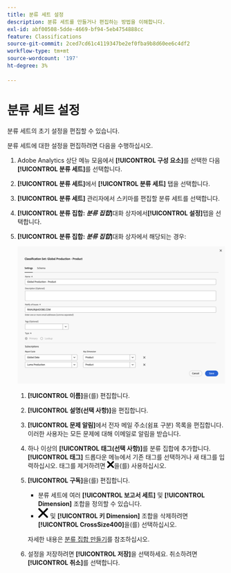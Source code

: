 ```yaml
---
title: 분류 세트 설정
description: 분류 세트를 만들거나 편집하는 방법을 이해합니다.
exl-id: abf00508-5dde-4669-bf94-5eb4754888cc
feature: Classifications
source-git-commit: 2ced7cd61c4119347be2ef0fba9b8d60ee6c4df2
workflow-type: tm+mt
source-wordcount: '197'
ht-degree: 3%

---
```


# 분류 세트 설정

분류 세트의 초기 설정을 편집할 수 있습니다.

분류 세트에 대한 설정을 편집하려면 다음을 수행하십시오.


1. Adobe Analytics 상단 메뉴 모음에서 **[!UICONTROL 구성 요소]**&#x200B;를 선택한 다음 **[!UICONTROL 분류 세트]**&#x200B;를 선택합니다.
1. **[!UICONTROL 분류 세트]**&#x200B;에서 **[!UICONTROL 분류 세트]** 탭을 선택합니다.
1. **[!UICONTROL 분류 세트]** 관리자에서 스키마를 편집할 분류 세트를 선택합니다.
1. **[!UICONTROL 분류 집합: _분류 집합_]**&#x200B;대화 상자에서&#x200B;**[!UICONTROL 설정]**&#x200B;탭을 선택합니다.

1. **[!UICONTROL 분류 집합: _분류 집합_]**&#x200B;대화 상자에서 해당되는 경우:

   ![분류 집합 - 설정](assets/classification-sets-settings.png)

   1. **[!UICONTROL 이름]**&#x200B;을(를) 편집합니다.
   1. **[!UICONTROL 설명(선택 사항)]**&#x200B;을 편집합니다.
   1. **[!UICONTROL 문제 알림]**&#x200B;에서 전자 메일 주소(쉼표 구분) 목록을 편집합니다. 이러한 사용자는 모든 문제에 대해 이메일로 알림을 받습니다.
   1. 하나 이상의 **[!UICONTROL 태그(선택 사항)]**&#x200B;를 분류 집합에 추가합니다. **[!UICONTROL 태그]** 드롭다운 메뉴에서 기존 태그를 선택하거나 새 태그를 입력하십시오. 태그를 제거하려면 ![CrossSize100](/help/assets/icons/CrossSize100.svg)을(를) 사용하십시오.
   1. **[!UICONTROL 구독]**&#x200B;을(를) 편집합니다.
      * 분류 세트에 여러 **[!UICONTROL 보고서 세트]** 및 **[!UICONTROL Dimension]** 조합을 정의할 수 있습니다.
      * ![보고서 세트](/help/assets/icons/CrossSize400.svg) 및 **[!UICONTROL 키 Dimension]** 조합을 삭제하려면 **[!UICONTROL CrossSize400]**&#x200B;을(를) 선택하십시오.

      자세한 내용은 [분류 집합 만들기](create.md)를 참조하십시오.

   1. 설정을 저장하려면 **[!UICONTROL 저장]**&#x200B;을 선택하세요. 취소하려면 **[!UICONTROL 취소]**&#x200B;를 선택합니다.


<!--

Configure a classification set's settings.

**[!UICONTROL Components]** > **[!UICONTROL Classification sets]** > **[!UICONTROL Sets]** > Click the desired classification set name > **[!UICONTROL Settings]**

![classification set settings](../../assets/classification-set-settings.png)

The following fields are available in this tab:

* **[!UICONTROL Name]**: The classification set name.
* **[!UICONTROL Description]**: The description for the classification set.
* **[!UICONTROL Notify of issues]**: A comma-delimited list of email addresses that are notified of issues with this classification set.
* **[!UICONTROL Tags]**: Add one or more tags to the selected classification set. Tags allow you to organize or group classification sets so that it is easier to locate them in the future.
* **[!UICONTROL Type]**: The type of classification between [!UICONTROL Primary] and [!UICONTROL Lookup]. Primary classifications are typically used. You cannot alter a classification set's type after it is created.
* **[!UICONTROL Subscriptions]**: The report suite and dimension combinations that the classification set applies to.

-->
